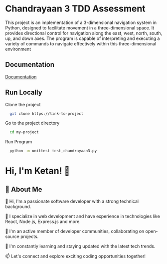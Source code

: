 
# Chandrayaan 3 TDD Assessment
This project is an implementation of a 3-dimensional navigation system in Python, designed to facilitate movement in a three-dimensional space. It provides directional control for navigation along the east, west, north, south, up, and down axes. The program is capable of interpreting and executing a variety of commands to navigate effectively within this three-dimensional environment


## Documentation

[Documentation](https://blog.incubyte.co/blog/chandrayaan-3-tdd-assessment/)



## Run Locally

Clone the project

```bash
  git clone https://link-to-project
```

Go to the project directory

```bash
  cd my-project
```

Run Program

```bash
  python -m unittest test_chandrayaan3.py 
```



# Hi, I'm Ketan! 👋


## 🚀 About Me

👋 Hi, I'm a passionate software developer with a strong technical background.

🚀 I specialize in web development and have experience in technologies like React, Node.js, Express.js and more.

👥 I'm an active member of developer communities, collaborating on open-source projects.

🌱 I'm constantly learning and staying updated with the latest tech trends.


📫 Let's connect and explore exciting coding opportunities together!
